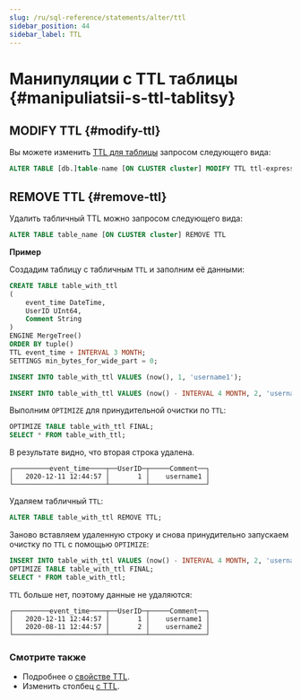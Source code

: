 ```yaml
---
slug: /ru/sql-reference/statements/alter/ttl
sidebar_position: 44
sidebar_label: TTL
---
```


#  Манипуляции с TTL таблицы {#manipuliatsii-s-ttl-tablitsy}

## MODIFY TTL {#modify-ttl}

Вы можете изменить [TTL для таблицы](../../../engines/table-engines/mergetree-family/mergetree.md#mergetree-column-ttl) запросом следующего вида:

``` sql
ALTER TABLE [db.]table-name [ON CLUSTER cluster] MODIFY TTL ttl-expression
```

## REMOVE TTL {#remove-ttl}

Удалить табличный TTL можно запросом следующего вида:

```sql
ALTER TABLE table_name [ON CLUSTER cluster] REMOVE TTL
```

**Пример**

Создадим таблицу с табличным `TTL` и заполним её данными:

```sql
CREATE TABLE table_with_ttl
(
    event_time DateTime,
    UserID UInt64,
    Comment String
)
ENGINE MergeTree()
ORDER BY tuple()
TTL event_time + INTERVAL 3 MONTH;
SETTINGS min_bytes_for_wide_part = 0;

INSERT INTO table_with_ttl VALUES (now(), 1, 'username1');

INSERT INTO table_with_ttl VALUES (now() - INTERVAL 4 MONTH, 2, 'username2');
```

Выполним `OPTIMIZE` для принудительной очистки по `TTL`:

```sql
OPTIMIZE TABLE table_with_ttl FINAL;
SELECT * FROM table_with_ttl;
```
В результате видно, что вторая строка удалена.

```text
┌─────────event_time────┬──UserID─┬─────Comment──┐
│   2020-12-11 12:44:57 │       1 │    username1 │
└───────────────────────┴─────────┴──────────────┘
```

Удаляем табличный `TTL`:

```sql
ALTER TABLE table_with_ttl REMOVE TTL;
```

Заново вставляем удаленную строку и снова принудительно запускаем очистку по `TTL` с помощью `OPTIMIZE`:

```sql
INSERT INTO table_with_ttl VALUES (now() - INTERVAL 4 MONTH, 2, 'username2');
OPTIMIZE TABLE table_with_ttl FINAL;
SELECT * FROM table_with_ttl;
```

`TTL` больше нет, поэтому данные не удаляются:

```text
┌─────────event_time────┬──UserID─┬─────Comment──┐
│   2020-12-11 12:44:57 │       1 │    username1 │
│   2020-08-11 12:44:57 │       2 │    username2 │
└───────────────────────┴─────────┴──────────────┘
```

### Смотрите также

- Подробнее о [свойстве TTL](../../../engines/table-engines/mergetree-family/mergetree.md#mergetree-column-ttl).
- Изменить столбец [с TTL](../../../sql-reference/statements/alter/column.md#alter_modify-column).
